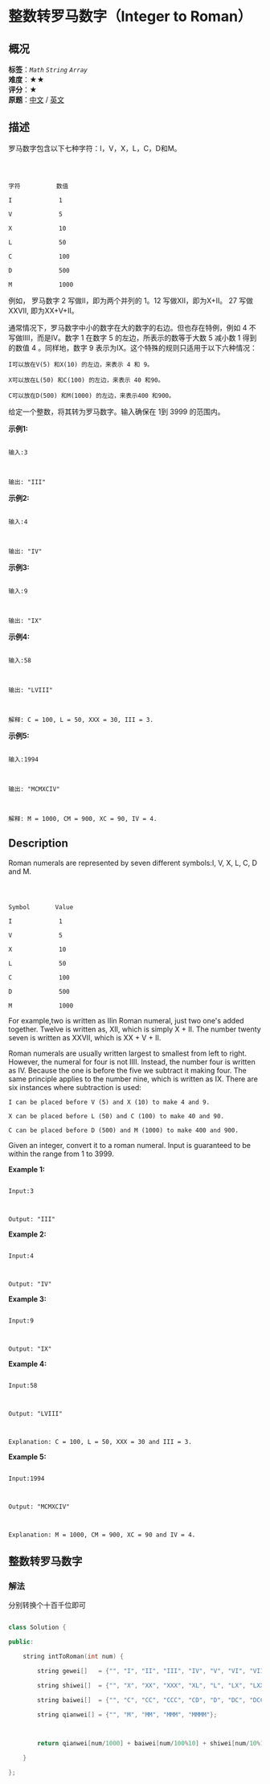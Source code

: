 # 整数转罗马数字（Integer to Roman）
## 概况
**标签**：*`Math`*  *`String`*  *`Array`*<br>
**难度**：★★<br>
**评分**：★<br>
**原题**：[中文](https://leetcode-cn.com/problems/integer-to-roman) / [英文](https://leetcode.com/problems/integer-to-roman)
## 描述

罗马数字包含以下七种字符：I，V，X，L，C，D和M。

```



字符          数值

I             1

V             5

X             10

L             50

C             100

D             500

M             1000

```



例如， 罗马数字 2 写做II，即为两个并列的 1。12 写做XII，即为X+II。 27 写做XXVII, 即为XX+V+II。



通常情况下，罗马数字中小的数字在大的数字的右边。但也存在特例，例如 4 不写做IIII，而是IV。数字 1 在数字 5 的左边，所表示的数等于大数 5 减小数 1 得到的数值 4 。同样地，数字 9 表示为IX。这个特殊的规则只适用于以下六种情况：





	I可以放在V(5) 和X(10) 的左边，来表示 4 和 9。

	X可以放在L(50) 和C(100) 的左边，来表示 40 和90。

	C可以放在D(500) 和M(1000) 的左边，来表示400 和900。





给定一个整数，将其转为罗马数字。输入确保在 1到 3999 的范围内。



**示例1:**

```

输入:3



输出: "III"

```



**示例2:**

```

输入:4



输出: "IV"

```



**示例3:**

```

输入:9



输出: "IX"

```



**示例4:**

```

输入:58



输出: "LVIII"



解释: C = 100, L = 50, XXX = 30, III = 3.

```





**示例5:**

```

输入:1994



输出: "MCMXCIV"



解释: M = 1000, CM = 900, XC = 90, IV = 4.

```



## Description

Roman numerals are represented by seven different symbols:I, V, X, L, C, D and M.



```



Symbol       Value

I             1

V             5

X             10

L             50

C             100

D             500

M             1000

```



For example,two is written as IIin Roman numeral, just two one&#39;s added together. Twelve is written as, XII, which is simply X + II. The number twenty seven is written as XXVII, which is XX + V + II.



Roman numerals are usually written largest to smallest from left to right. However, the numeral for four is not IIII. Instead, the number four is written as IV. Because the one is before the five we subtract it making four. The same principle applies to the number nine, which is written as IX. There are six instances where subtraction is used:





	I can be placed before V (5) and X (10) to make 4 and 9.

	X can be placed before L (50) and C (100) to make 40 and 90.

	C can be placed before D (500) and M (1000) to make 400 and 900.





Given an integer, convert it to a roman numeral. Input is guaranteed to be within the range from 1 to 3999.



**Example 1:**

```

Input:3



Output: "III"

```



**Example 2:**

```

Input:4



Output: "IV"

```



**Example 3:**

```

Input:9



Output: "IX"

```



**Example 4:**

```

Input:58



Output: "LVIII"



Explanation: C = 100, L = 50, XXX = 30 and III = 3.

```





**Example 5:**

```

Input:1994



Output: "MCMXCIV"



Explanation: M = 1000, CM = 900, XC = 90 and IV = 4.

```





## 整数转罗马数字

### 解法

分别转换个十百千位即可

```c++

class Solution {

public:

    string intToRoman(int num) {

        string gewei[]   = {"", "I", "II", "III", "IV", "V", "VI", "VII", "VIII", "IX"};

        string shiwei[]  = {"", "X", "XX", "XXX", "XL", "L", "LX", "LXX", "LXXX", "XC"};

        string baiwei[]  = {"", "C", "CC", "CCC", "CD", "D", "DC", "DCC", "DCCC", "CM"};

        string qianwei[] = {"", "M", "MM", "MMM", "MMMM"};

        

        return qianwei[num/1000] + baiwei[num/100%10] + shiwei[num/10%10] + gewei[num%10];

    }

};

```